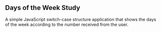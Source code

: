 ## Days of the Week Study
A simple JavaScript switch-case structure application that shows the days of the week according to the number received from the user.
